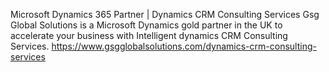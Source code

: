 Microsoft Dynamics 365 Partner | Dynamics CRM Consulting Services
Gsg Global Solutions is a Microsoft Dynamics gold partner in the UK to accelerate your business with Intelligent dynamics CRM Consulting Services.
https://www.gsgglobalsolutions.com/dynamics-crm-consulting-services
